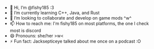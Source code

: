 - 👋 Hi, I’m @fishy185 :3
- 🌱 I’m currently learning C++, Java, and Rust
- 💞️ I’m looking to collaborate and develop on game mods ^w^
- 📫 How to reach me: I'm fishy185 on most platforms, the one I check most is discord
- 😄 Pronouns: she/her >w<
- ⚡ Fun fact: Jacksepticeye talked about me once on a podcast :O

<!---
fishy185/fishy185 is a ✨ special ✨ repository because its `README.md` (this file) appears on your GitHub profile.
You can click the Preview link to take a look at your changes.
--->
